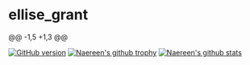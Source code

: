 # ellise_grant
@@ -1,5 +1,3 @@
<!--START_SECTION:waka-->
<!--END_SECTION:waka-->
[![GitHub version](https://badge.fury.io/gh/Naereen%2FStrapDown.js.svg)](https://github.com/Naereen/StrapDown.js)
[![Naereen's github trophy](https://github-profile-trophy.vercel.app/?username=Naereen&row=1)](https://github.com/ryo-ma/github-profile-trophy)
[![Naereen's github stats](https://github-readme-stats.vercel.app/api?username=Naereen&theme=blue-green)](https://github.com/anuraghazra/github-readme-stats)
